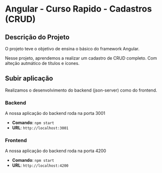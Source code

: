 # Angular - Curso Rapido - Cadastros (CRUD)

## Descrição do Projeto

O projeto teve o objetivo de ensina o básico do framework Angular.

Nesse projeto, aprendemos a realizar um cadastro de CRUD completo. Com alteção autmático de títulos e ícones.

## Subir aplicação

Realizamos o desenvolvimento do backend (json-server) como do frontend.

### Backend

A nossa aplicação do backend roda na porta 3001

  - **Comando**: ```npm start```
  - **URL**: ```http://localhost:3001``` 

### Frontend

A nossa aplicação do backend roda na porta 4200

  - **Comando**: ```npm start```
  - **URL**: ```http://localhost:4200```
